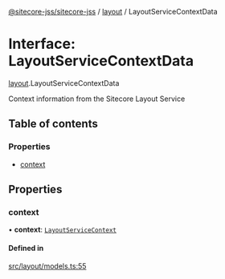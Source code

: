 [@sitecore-jss/sitecore-jss](../README.md) / [layout](../modules/layout.md) / LayoutServiceContextData

# Interface: LayoutServiceContextData

[layout](../modules/layout.md).LayoutServiceContextData

Context information from the Sitecore Layout Service

## Table of contents

### Properties

- [context](layout.LayoutServiceContextData.md#context)

## Properties

### context

• **context**: [`LayoutServiceContext`](layout.LayoutServiceContext.md)

#### Defined in

[src/layout/models.ts:55](https://github.com/Sitecore/jss/blob/a178ed5a1/packages/sitecore-jss/src/layout/models.ts#L55)
